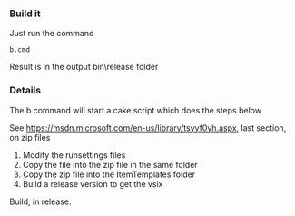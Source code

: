 


###  Build it

Just run the command 

```
b.cmd
```


Result is in the output bin\release folder

### Details


The b command will start a cake script which does the steps below


See https://msdn.microsoft.com/en-us/library/tsyyf0yh.aspx, last section, on zip files

1. Modify the runsettings files
2. Copy the file into the zip file in the same folder
3. Copy the zip file into the ItemTemplates folder
4. Build a release version to get the vsix

Build, in release.



